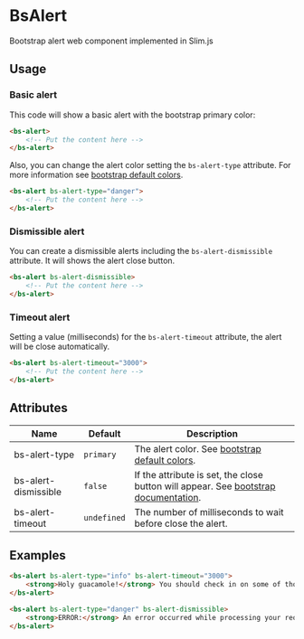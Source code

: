 # BsAlert
Bootstrap alert web component implemented in Slim.js

## Usage

### Basic alert
This code will show a basic alert with the bootstrap primary color:
```html
<bs-alert>
    <!-- Put the content here -->
</bs-alert>
```

Also, you can change the alert color setting the `bs-alert-type` attribute. For more information see [bootstrap default colors](https://getbootstrap.com/docs/4.0/utilities/colors/).
```html
<bs-alert bs-alert-type="danger">
    <!-- Put the content here -->
</bs-alert>
```

### Dismissible alert
You can create a dismissible alerts including the `bs-alert-dismissible` attribute. It will shows the alert close button. 
```html
<bs-alert bs-alert-dismissible>
    <!-- Put the content here -->
</bs-alert>
```

### Timeout alert
Setting a value (milliseconds) for the `bs-alert-timeout` attribute, the alert will be close automatically.
```html
<bs-alert bs-alert-timeout="3000">
    <!-- Put the content here -->
</bs-alert>
```

## Attributes 

Name | Default | Description
---- | ------- | -----------
bs-alert-type | `primary` | The alert color. See [bootstrap default colors](https://getbootstrap.com/docs/4.0/utilities/colors/).
bs-alert-dismissible | `false` | If the attribute is set, the close button will appear. See [bootstrap documentation](https://getbootstrap.com/docs/4.0/components/alerts/#dismissing).
bs-alert-timeout | `undefined` | The number of milliseconds to wait before close the alert.

## Examples
```html
<bs-alert bs-alert-type="info" bs-alert-timeout="3000">
    <strong>Holy guacamole!</strong> You should check in on some of those fields below.
</bs-alert>
```

```html
<bs-alert bs-alert-type="danger" bs-alert-dismissible>
    <strong>ERROR:</strong> An error occurred while processing your request.
</bs-alert>
```
